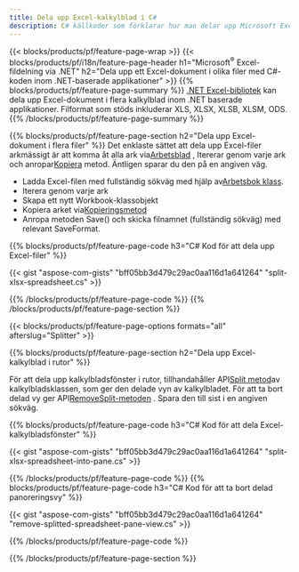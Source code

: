 ```yaml
---
title: Dela upp Excel-kalkylblad i C#
description: C# källkoder som förklarar hur man delar upp Microsoft Excel-filer i flera filer i Visual C#.NET-program
---
```

{{< blocks/products/pf/feature-page-wrap >}}
{{< blocks/products/pf/i18n/feature-page-header h1="Microsoft<sup>&reg;</sup> Excel-fildelning via .NET" h2="Dela upp ett Excel-dokument i olika filer med C#-koden inom .NET-baserade applikationer" >}}
{{% blocks/products/pf/feature-page-summary %}}
[.NET Excel-bibliotek](/cells/sv/net/) kan dela upp Excel-dokument i flera kalkylblad inom .NET baserade applikationer. Filformat som stöds inkluderar XLS, XLSX, XLSB, XLSM, ODS.
{{% /blocks/products/pf/feature-page-summary %}}

{{% blocks/products/pf/feature-page-section h2="Dela upp Excel-dokument i flera filer" %}}
 Det enklaste sättet att dela upp Excel-filer arkmässigt är att komma åt alla ark via[Arbetsblad](https://reference.aspose.com/cells/net/aspose.cells/workbook/properties/worksheets) , Itererar genom varje ark och anropar[Kopiera](https://reference.aspose.com/cells/net/aspose.cells/worksheet/methods/copy) metod. Äntligen sparar du den på en angiven väg.

 + Ladda Excel-filen med fullständig sökväg med hjälp av[Arbetsbok klass](https://reference.aspose.com/cells/net/aspose.cells/workbook).
+ Iterera genom varje ark
+ Skapa ett nytt Workbook-klassobjekt
 + Kopiera arket via[Kopieringsmetod](https://reference.aspose.com/cells/net/aspose.cells/worksheet/methods/copy)
+ Anropa metoden Save() och skicka filnamnet (fullständig sökväg) med relevant SaveFormat.

{{% blocks/products/pf/feature-page-code h3="C# Kod för att dela upp Excel-filer" %}}

{{< gist "aspose-com-gists" "bff05bb3d479c29ac0aa116d1a641264" "split-xlsx-spreadsheet.cs" >}}

{{% /blocks/products/pf/feature-page-code %}}
{{% /blocks/products/pf/feature-page-section %}}

{{< blocks/products/pf/feature-page-options formats="all" afterslug="Splitter" >}}

{{% blocks/products/pf/feature-page-section h2="Dela upp Excel-kalkylblad i rutor" %}}

 För att dela upp kalkylbladsfönster i rutor, tillhandahåller API[Split metod](https://reference.aspose.com/cells/net/aspose.cells/worksheet/methods/split)av kalkylbladsklassen, som ger den delade vyn av kalkylbladet. För att ta bort delad vy ger API[RemoveSplit-metoden](https://reference.aspose.com/cells/net/aspose.cells/worksheet/methods/removesplit) . Spara den till sist i en angiven sökväg.

{{% blocks/products/pf/feature-page-code h3="C# Kod för att dela Excel-kalkylbladsfönster" %}}

{{< gist "aspose-com-gists" "bff05bb3d479c29ac0aa116d1a641264" "split-xlsx-spreadsheet-into-pane.cs" >}}

{{% /blocks/products/pf/feature-page-code %}}
{{% blocks/products/pf/feature-page-code h3="C# Kod för att ta bort delad panoreringsvy" %}}

{{< gist "aspose-com-gists" "bff05bb3d479c29ac0aa116d1a641264" "remove-splitted-spreadsheet-pane-view.cs" >}}

{{% /blocks/products/pf/feature-page-code %}}

{{% /blocks/products/pf/feature-page-section %}}
